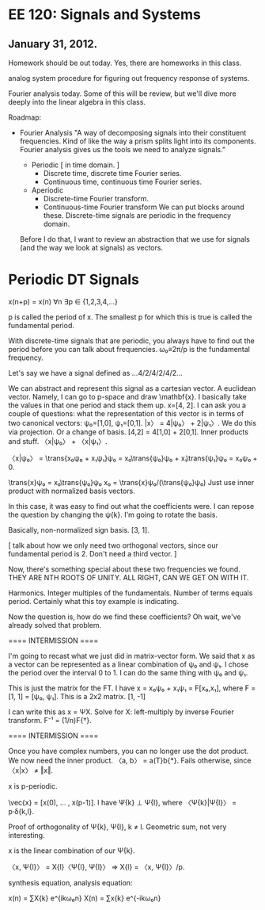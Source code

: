 EE 120: Signals and Systems
===========================
January 31, 2012.
-----------------

Homework should be out today. Yes, there are homeworks in this class.

analog system procedure for figuring out frequency response of
systems.

Fourier analysis today. Some of this will be review, but we'll dive
more deeply into the linear algebra in this class.

Roadmap:
 * Fourier Analysis
   "A way of decomposing signals into their constituent frequencies.
   Kind of like the way a prism splits light into its components.
   Fourier analysis gives us the tools we need to analyze signals."
   + Periodic [ in time domain. ]
	 - Discrete time, discrete time Fourier series.
	 - Continuous time, continuous time Fourier series.
   + Aperiodic
	 - Discrete-time Fourier transform.
	 - Continuous-time Fourier transform
   We can put blocks around these. Discrete-time signals are periodic
   in the frequency domain.
   
   Before I do that, I want to review an abstraction that we use for
   signals (and the way we look at signals) as vectors.
   
Periodic DT Signals
===================
x(n+p) = x(n) ∀n ∃p ∈ {1,2,3,4,...}

p is called the period of x. The smallest p for which this is true is
called the fundamental period.

With discrete-time signals that are periodic, you always have to find
out the period before you can talk about frequencies. ω₀≡2π/p is the
fundamental frequency.

Let's say we have a signal defined as ...4/2/4/2/4/2...

We can abstract and represent this signal as a cartesian vector. A
euclidean vector. Namely, I can go to p-space and draw \mathbf{x}. I
basically take the values in that one period and stack them
up. x=[4, 2]. I can ask you a couple of questions: what the
representation of this vector is in terms of two canonical vectors:
ψ₀=[1,0], ψ₁=[0,1]. |x〉 = 4|ψ₀〉 + 2|ψ₁〉. We do this via
projection. Or a change of basis. [4,2] = 4[1,0] + 2[0,1]. Inner
products and stuff. 〈x|ψ₀〉 + 〈x|ψ₁〉.

〈x|ψ₀〉 = \trans{x₀ψ₀ + x₁ψ₁}ψ₀ = x₀\trans{ψ₀}ψ₀ + x₁\trans{ψ₁}ψ₀ =
x₀ψ₀ + 0.

\trans{x}ψ₀ = x₀\trans{ψ₀}ψ₀
x₀ = \trans{x}ψ₀/(\trans{ψ₀}ψ₀)
Just use inner product with normalized basis vectors.

In this case, it was easy to find out what the coefficients were. I
can repose the question by changing the ψ{k}. I'm going to rotate the
basis.

Basically, non-normalized sign basis. [3, 1].

[ talk about how we only need two orthogonal vectors, since our
  fundamental period is 2. Don't need a third vector.           ]

Now, there's something special about these two frequencies we
found. THEY ARE NTH ROOTS OF UNITY. ALL RIGHT, CAN WE GET ON WITH IT.

Harmonics. Integer multiples of the fundamentals. Number of terms
equals period. Certainly what this toy example is indicating.

Now the question is, how do we find these coefficients? Oh wait, we've
already solved that problem.

==== INTERMISSION ====

I'm going to recast what we just did in matrix-vector form. We said
that x as a vector can be represented as a linear combination of ψ₀
and ψ₁. I chose the period over the interval 0 to 1. I can do the same
thing with ψ₀ and ψ₁.

This is just the matrix for the FT. I have x = x₀ψ₀ + x₁ψ₁ = F[x₀,x₁],
where F = [1,  1] = [ψ₀, ψ₁]. This is a 2x2 matrix.
          [1, -1]

I can write this as x = ΨX. Solve for X: left-multiply by inverse
Fourier transform. F⁻¹ = (1/n)F{†}.

==== INTERMISSION ====

Once you have complex numbers, you can no longer use the dot
product. We now need the inner product. 〈a, b〉 = a(T}b{*}. Fails
otherwise, since 〈x|x〉 ≠ ‖x‖.

x is p-periodic. 

\vec{x} = [x(0), ... , x(p-1)]. I have Ψ{k} ⊥ Ψ{l}, where
〈Ψ{k}|Ψ{l}〉 = p·δ{k,l}.

Proof of orthogonality of Ψ{k}, Ψ{l}, k ≠ l. Geometric sum, not very
interesting.

x is the linear combination of our Ψ{k}.

〈x, Ψ{l}〉 = X{l}〈Ψ{l}, Ψ{l}〉 ⇒ X{l} = 〈x, Ψ{l}〉/p.

synthesis equation, analysis equation:

x(n) = ∑X{k} e^{ikω₀n}
X(n) = ∑x{k} e^{-ikω₀n}

